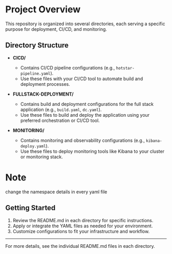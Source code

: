 # Project Overview

This repository is organized into several directories, each serving a specific purpose for deployment, CI/CD, and monitoring.

## Directory Structure

- **CICD/**
  - Contains CI/CD pipeline configurations (e.g., `hotstar-pipeline.yaml`).
  - Use these files with your CI/CD tool to automate build and deployment processes.

- **FULLSTACK-DEPLOYMENT/**
  - Contains build and deployment configurations for the full stack application (e.g., `build.yaml`, `dc.yaml`).
  - Use these files to build and deploy the application using your preferred orchestration or CI/CD tool.

- **MONITORING/**
  - Contains monitoring and observability configurations (e.g., `kibana-deploy.yaml`).
  - Use these files to deploy monitoring tools like Kibana to your cluster or monitoring stack.


# Note

change the namespace details in every yaml file 

## Getting Started

1. Review the README.md in each directory for specific instructions.
2. Apply or integrate the YAML files as needed for your environment.
3. Customize configurations to fit your infrastructure and workflow.

---

For more details, see the individual README.md files in each directory.
